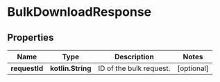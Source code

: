 
# BulkDownloadResponse

## Properties
Name | Type | Description | Notes
------------ | ------------- | ------------- | -------------
**requestId** | **kotlin.String** | ID of the bulk request. |  [optional]



